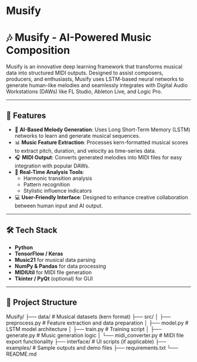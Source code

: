 # Musify
# 🎶 Musify - AI-Powered Music Composition

Musify is an innovative deep learning framework that transforms musical data into structured MIDI outputs. Designed to assist composers, producers, and enthusiasts, Musify uses LSTM-based neural networks to generate human-like melodies and seamlessly integrates with Digital Audio Workstations (DAWs) like FL Studio, Ableton Live, and Logic Pro.

---

## 🚀 Features

- 🎼 **AI-Based Melody Generation**: Uses Long Short-Term Memory (LSTM) networks to learn and generate musical sequences.
- 📊 **Music Feature Extraction**: Processes kern-formatted musical scores to extract pitch, duration, and velocity as time-series data.
- 🎧 **MIDI Output**: Converts generated melodies into MIDI files for easy integration with popular DAWs.
- 🧠 **Real-Time Analysis Tools**:
  - Harmonic transition analysis
  - Pattern recognition
  - Stylistic influence indicators
- 💻 **User-Friendly Interface**: Designed to enhance creative collaboration between human input and AI output.

---

## 🛠️ Tech Stack

- **Python**  
- **TensorFlow / Keras**  
- **Music21** for musical data parsing  
- **NumPy & Pandas** for data processing  
- **MIDIUtil** for MIDI file generation  
- **Tkinter / PyQt** (optional) for GUI

---

## 📂 Project Structure

Musify/
├── data/ # Musical datasets (kern format)
├── src/
│ ├── preprocess.py # Feature extraction and data preparation
│ ├── model.py # LSTM model architecture
│ ├── train.py # Training script
│ ├── generate.py # Music generation logic
│ └── midi_converter.py # MIDI file export functionality
├── interface/ # UI scripts (if applicable)
├── examples/ # Sample outputs and demo files
├── requirements.txt
└── README.md
